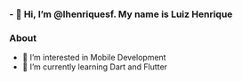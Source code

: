 ### - 👋 Hi, I’m @lhenriquesf. My name is Luiz Henrique

### About 
- 👀 I’m interested in Mobile Development 
- 🌱 I’m currently learning Dart and Flutter

<!---
lhenriquesf/lhenriquesf is a ✨ special ✨ repository because its `README.md` (this file) appears on your GitHub profile.
You can click the Preview link to take a look at your changes.
--->
